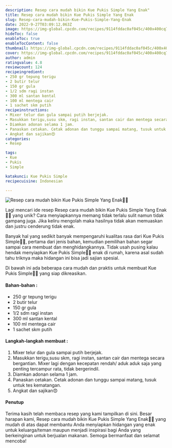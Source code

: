 ```yaml
---
description: Resep cara mudah bikin Kue Pukis Simple Yang Enak"
title: Resep cara mudah bikin Kue Pukis Simple Yang Enak
slug: Resep-cara-mudah-bikin-Kue-Pukis-Simple-Yang-Enak
date: 2022-9-27T03:09:12.063Z
image: https://img-global.cpcdn.com/recipes/9114fddac0af045c/400x400cq70/photo.jpg
hideToc: false
enableToc: true
enableTocContent: false
thumbnail: https://img-global.cpcdn.com/recipes/9114fddac0af045c/400x400cq70/photo.jpg
cover: https://img-global.cpcdn.com/recipes/9114fddac0af045c/400x400cq70/photo.jpg
author: admin
ratingvalue: 4.8
reviewcount: 124
recipeingredient:
- 250 gr tepung terigu
- 2 butir telur
- 150 gr gula
- 1/2 sdm ragi instan
- 300 ml santan kental
- 100 ml mentega cair
- 1 sachet skm putih
recipeinstructions:
- Mixer telur dan gula sampai putih berjejak.
- Masukkan terigu,susu skm, ragi instan, santan cair dan mentega secara bergantian. Mixer lagi dengan kecepatan rendah/ aduk aduk saja yang penting tercampur rata, tidak bergerindil.
- Diamkan adonan selama 1 jam.
- Panaskan cetakan. Cetak adonan dan tunggu sampai matang, tusuk untuk tes kematangan.
- Angkat dan sajikan😍
categories:
- Resep

tags:
- Kue
- Pukis
- Simple

katakunci: Kue Pukis Simple
recipecuisine: Indonesian

---
```


![Resep cara mudah bikin Kue Pukis Simple Yang Enak👩‍🍳](https://img-global.cpcdn.com/recipes/9114fddac0af045c/400x400cq70/photo.jpg)

Lagi mencari ide resep Resep cara mudah bikin Kue Pukis Simple Yang Enak👩‍🍳 yang unik? Cara menyiapkannya memang tidak terlalu sulit namun tidak gampang juga. Jika keliru mengolah maka hasilnya tidak akan memuaskan dan justru cenderung tidak enak.

Banyak hal yang sedikit banyak mempengaruhi kualitas rasa dari Kue Pukis Simple👩‍🍳, pertama dari jenis bahan, kemudian pemilihan bahan segar sampai cara membuat dan menghidangkannya. Tidak usah pusing kalau hendak menyiapkan Kue Pukis Simple👩‍🍳 enak di rumah, karena asal sudah tahu triknya maka hidangan ini bisa jadi sajian spesial.

Di bawah ini ada beberapa cara mudah dan praktis untuk membuat Kue Pukis Simple👩‍🍳 yang siap dikreasikan.

<!--inarticleads1-->

#### Bahan-bahan :

- 250 gr tepung terigu
- 2 butir telur
- 150 gr gula
- 1/2 sdm ragi instan
- 300 ml santan kental
- 100 ml mentega cair
- 1 sachet skm putih

<!--inarticleads2-->

#### Langkah-langkah membuat :

1. Mixer telur dan gula sampai putih berjejak.
1. Masukkan terigu,susu skm, ragi instan, santan cair dan mentega secara bergantian. Mixer lagi dengan kecepatan rendah/ aduk aduk saja yang penting tercampur rata, tidak bergerindil.
1. Diamkan adonan selama 1 jam.
1. Panaskan cetakan. Cetak adonan dan tunggu sampai matang, tusuk untuk tes kematangan.
1. Angkat dan sajikan😍

#### Penutup

Terima kasih telah membaca resep yang kami tampilkan di sini. Besar harapan kami, Resep cara mudah bikin Kue Pukis Simple Yang Enak👩‍🍳 yang mudah di atas dapat membantu Anda menyiapkan hidangan yang enak untuk keluarga/teman maupun menjadi inspirasi bagi Anda yang berkeinginan untuk berjualan makanan. Semoga bermanfaat dan selamat mencoba!